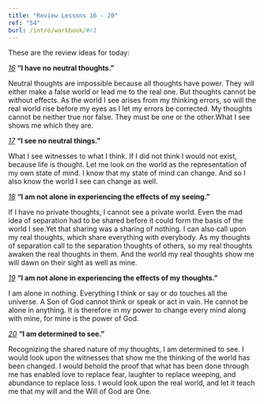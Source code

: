 ```yaml
---
title: "Review Lessons 16 - 20"
ref: "54"
burl: /intro/workbook/#r1
---
```


These are the review ideas for today:

[*16*](/workbook/l016/?r=1) **“I have no neutral thoughts.”**

Neutral thoughts are impossible because all thoughts have power. They
will either make a false world or lead me to the real one. But thoughts
cannot be without effects. As the world I see arises from my thinking
errors, so will the real world rise before my eyes as I let my errors be
corrected. My thoughts cannot be neither true nor false. They must be
one or the other.What I see shows me which they are.

[*17*](/workbook/l017/?r=1) **“I see no neutral things.”**

What I see witnesses to what I think. If I did not think I would not
exist, because life is thought. Let me look on the world as the
representation of my own state of mind. I know that my state of mind can
change. And so I also know the world I see can change as well.

[*18*](/workbook/l018/?r=1) **“I am not alone in experiencing the effects of my seeing.”**

If I have no private thoughts, I cannot see a private world. Even the
mad idea of separation had to be shared before it could form the basis
of the world I see.Yet that sharing was a sharing of nothing. I can also
call upon my real thoughts, which share everything with everybody. As my
thoughts of separation call to the separation thoughts of others, so my
real thoughts awaken the real thoughts in them. And the world my real
thoughts show me will dawn on their sight as well as mine.

[*19*](/workbook/l019/?r=1) **“I am not alone in experiencing the effects of my
thoughts.”**

I am alone in nothing. Everything I think or say or do touches all the
universe. A Son of God cannot think or speak or act in vain. He cannot
be alone in anything. It is therefore in my power to change every mind
along with mine, for mine is the power of God.

[*20*](/workbook/l020/?r=1) **“I am determined to see.”**

Recognizing the shared nature of my thoughts, I am determined to see. I
would look upon the witnesses that show me the thinking of the world has
been changed. I would behold the proof that what has been done through
me has enabled love to replace fear, laughter to replace weeping, and
abundance to replace loss. I would look upon the real world, and let it
teach me that my will and the Will of God are One.

